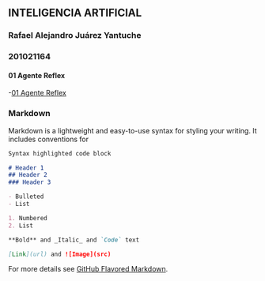 ## INTELIGENCIA ARTIFICIAL
### Rafael Alejandro Juárez Yantuche
### 201021164


#### 01 Agente Reflex
-[01 Agente Reflex](https://github.com/rafalejy/IA1_Tareas/edit/main/01_reflex_agent.html)

### Markdown

Markdown is a lightweight and easy-to-use syntax for styling your writing. It includes conventions for

```markdown
Syntax highlighted code block

# Header 1
## Header 2
### Header 3

- Bulleted
- List

1. Numbered
2. List

**Bold** and _Italic_ and `Code` text

[Link](url) and ![Image](src)
```

For more details see [GitHub Flavored Markdown](https://guides.github.com/features/mastering-markdown/).
